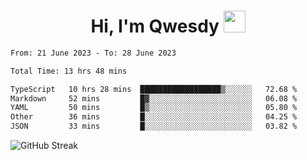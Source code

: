 
<h1 align="center"><b>Hi, I'm Qwesdy </b><img src="https://media.giphy.com/media/hvRJCLFzcasrR4ia7z/giphy.gif" width="35"></h1>



<!--
**Qwesdy/qwesdy** is a ✨ _special_ ✨ repository because its `README.md` (this file) appears on your GitHub profile.

Here are some ideas to get you started:

- 🔭 I’m currently working on ...
- 🌱 I’m currently learning ...
- 👯 I’m looking to collaborate on ...
- 🤔 I’m looking for help with ...
- 💬 Ask me about ...
- 📫 How to reach me: ...
- 😄 Pronouns: ...
- ⚡ Fun fact: ...

-------
-->


<!--START_SECTION:waka-->

```txt
From: 21 June 2023 - To: 28 June 2023

Total Time: 13 hrs 48 mins

TypeScript   10 hrs 28 mins  ██████████████████▒░░░░░░   72.68 %
Markdown     52 mins         █▓░░░░░░░░░░░░░░░░░░░░░░░   06.08 %
YAML         50 mins         █▒░░░░░░░░░░░░░░░░░░░░░░░   05.80 %
Other        36 mins         █░░░░░░░░░░░░░░░░░░░░░░░░   04.25 %
JSON         33 mins         █░░░░░░░░░░░░░░░░░░░░░░░░   03.82 %
```

<!--END_SECTION:waka-->

![GitHub Streak](https://streak-stats.demolab.com?user=Qwesdy&theme=dark&hide_border=true)
